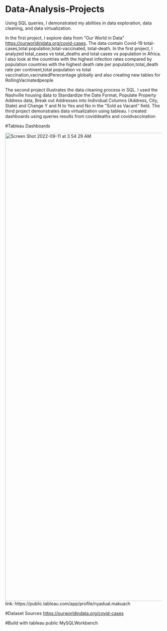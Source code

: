 # Data-Analysis-Projects

Using SQL queries, I demonstrated my abilities in data exploration, data cleaning, and data virtualization.

In the first project, I explore data from "Our World in Data" https://ourworldindata.org/covid-cases. The data contain Covid-19 total-cases,total population,total-vaccinated, total-death.
In the first project, I analyzed total_cases vs total_deaths and total cases vs population in Africa. I also look at the countries with the highest infection rates compared by population
countries with the highest death rate per population,total_death rate per continent,total population vs total vaccination,vacinatedPerecentage globally and also creating new tables for  RollingVacinatedpeople

The second project illustrates the data cleaning process in SQL. I used the Nashville housing data to  Standardize the Date Format, Populate Property Address data, Break out Addresses into Individual Columns (Address, City, State) and Change Y and N to Yes and No in the "Sold as Vacant" field.
The third project demonstrates data virtualization using tableau. I created dashboards using queries results from coviddeaths and covidvaccination

#Tableau Dashboards

<img width="1505" alt="Screen Shot 2022-09-11 at 3 54 29 AM" src="https://user-images.githubusercontent.com/61757619/189517646-fbd0b5c2-87ae-4f0d-ab16-66ca64297f4a.png">
link: https://public.tableau.com/app/profile/nyadual.makuach


#Dataset Sources
https://ourworldindata.org/covid-cases


#Build with
tableau public
MySQLWorkbench


